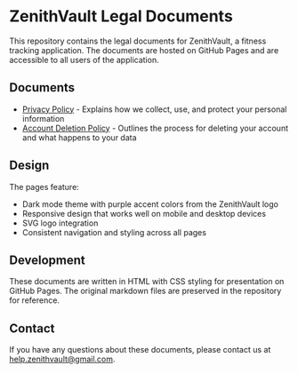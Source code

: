 # ZenithVault Legal Documents

This repository contains the legal documents for ZenithVault, a fitness tracking application. The documents are hosted on GitHub Pages and are accessible to all users of the application.

## Documents

- [Privacy Policy](privacy-policy.html) - Explains how we collect, use, and protect your personal information
- [Account Deletion Policy](account-deletion-policy.html) - Outlines the process for deleting your account and what happens to your data

## Design

The pages feature:
- Dark mode theme with purple accent colors from the ZenithVault logo
- Responsive design that works well on mobile and desktop devices
- SVG logo integration
- Consistent navigation and styling across all pages

## Development

These documents are written in HTML with CSS styling for presentation on GitHub Pages. The original markdown files are preserved in the repository for reference.

## Contact

If you have any questions about these documents, please contact us at help.zenithvault@gmail.com.
